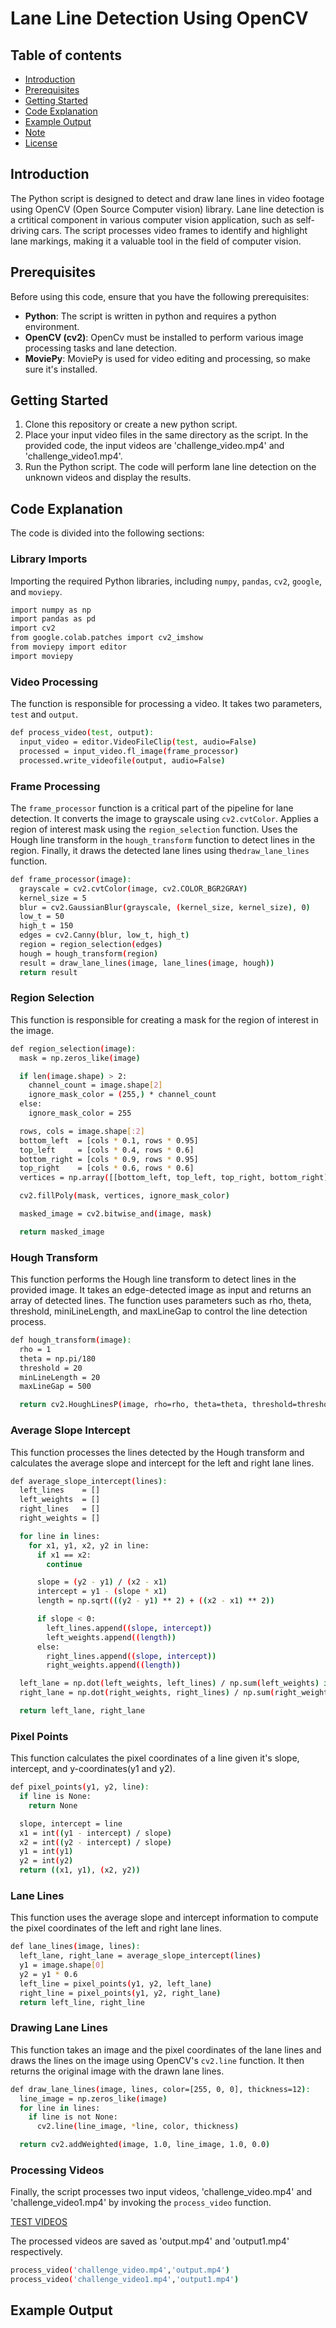# Lane Line Detection Using OpenCV

## Table of contents
- [Introduction](#introduction)
- [Prerequisites](#prerequisites)
- [Getting Started](#getting-started)
- [Code Explanation](#code-explanation)
- [Example Output](#example-output)
- [Note](#note)
- [License](#license)

## Introduction

The Python script is designed to detect and draw lane lines in video footage using OpenCV (Open Source Computer vision) library. Lane line detection is a crtitical component in various computer vision application, such as self-driving cars. The script processes video frames to identify and highlight lane markings, making it a valuable tool in the field of computer vision.

## Prerequisites

Before using this code, ensure that you have the following prerequisites:

- **Python**: The script is written in python and requires a python environment.
- **OpenCV (cv2)**: OpenCv must be installed to perform various image processing tasks and lane detection.
- **MoviePy**: MoviePy is used for video editing and processing, so make sure it's installed.

## Getting Started

1. Clone this repository or create a new python script.
2. Place your input video files in the same directory as the script. In the provided code, the input videos are 'challenge_video.mp4' and 'challenge_video1.mp4'.
3. Run the Python script. The code will perform lane line detection on the unknown videos and display the results.

## Code Explanation

The code is divided into the following sections:

### Library Imports

Importing the required Python libraries, including `numpy`, `pandas`, `cv2`, `google`, and `moviepy`.

```bash
import numpy as np
import pandas as pd
import cv2
from google.colab.patches import cv2_imshow
from moviepy import editor
import moviepy
```

### Video Processing

The function is responsible for processing a video. It takes two parameters, `test` and `output`.

```bash
def process_video(test, output):
  input_video = editor.VideoFileClip(test, audio=False)
  processed = input_video.fl_image(frame_processor)
  processed.write_videofile(output, audio=False)
```

### Frame Processing

The `frame_processor` function is a critical part of the pipeline for lane detection. It converts the image to grayscale using `cv2.cvtColor`. Applies a region of interest mask using the `region_selection` function. Uses the Hough line transform in the `hough_transform` function to detect lines in the region. Finally, it draws the detected lane lines using the`draw_lane_lines` function.

```bash
def frame_processor(image):
  grayscale = cv2.cvtColor(image, cv2.COLOR_BGR2GRAY)
  kernel_size = 5
  blur = cv2.GaussianBlur(grayscale, (kernel_size, kernel_size), 0)
  low_t = 50
  high_t = 150
  edges = cv2.Canny(blur, low_t, high_t)
  region = region_selection(edges)
  hough = hough_transform(region)
  result = draw_lane_lines(image, lane_lines(image, hough))
  return result
```

### Region Selection

This function is responsible for creating a mask for the region of interest in the image.

```bash
def region_selection(image):
  mask = np.zeros_like(image)

  if len(image.shape) > 2:
    channel_count = image.shape[2]
    ignore_mask_color = (255,) * channel_count
  else:
    ignore_mask_color = 255

  rows, cols = image.shape[:2]
  bottom_left  = [cols * 0.1, rows * 0.95]
  top_left     = [cols * 0.4, rows * 0.6]
  bottom_right = [cols * 0.9, rows * 0.95]
  top_right    = [cols * 0.6, rows * 0.6]
  vertices = np.array([[bottom_left, top_left, top_right, bottom_right]], dtype=np.int32)

  cv2.fillPoly(mask, vertices, ignore_mask_color)

  masked_image = cv2.bitwise_and(image, mask)

  return masked_image
```

### Hough Transform

This function performs the Hough line transform to detect lines in the provided image. It takes an edge-detected image as input and returns an array of detected lines. The function uses parameters such as rho, theta, threshold, miniLineLength, and maxLineGap to control the line detection process.

```bash
def hough_transform(image):
  rho = 1
  theta = np.pi/180
  threshold = 20
  minLineLength = 20
  maxLineGap = 500

  return cv2.HoughLinesP(image, rho=rho, theta=theta, threshold=threshold, minLineLength=minLineLength, maxLineGap=maxLineGap)
```

### Average Slope Intercept

This function processes the lines detected by the Hough transform and calculates the average slope and intercept for the left and right lane lines.

```bash
def average_slope_intercept(lines):
  left_lines    = []
  left_weights  = []
  right_lines   = []
  right_weights = []

  for line in lines:
    for x1, y1, x2, y2 in line:
      if x1 == x2:
        continue

      slope = (y2 - y1) / (x2 - x1)
      intercept = y1 - (slope * x1)
      length = np.sqrt(((y2 - y1) ** 2) + ((x2 - x1) ** 2))

      if slope < 0:
        left_lines.append((slope, intercept))
        left_weights.append((length))
      else:
        right_lines.append((slope, intercept))
        right_weights.append((length))

  left_lane = np.dot(left_weights, left_lines) / np.sum(left_weights) if len(left_weights) > 0 else None
  right_lane = np.dot(right_weights, right_lines) / np.sum(right_weights) if len(right_weights) > 0 else None

  return left_lane, right_lane
```

### Pixel Points

This function calculates the pixel coordinates of a line given it's slope, intercept, and y-coordinates(y1 and y2).

```bash
def pixel_points(y1, y2, line):
  if line is None:
    return None

  slope, intercept = line
  x1 = int((y1 - intercept) / slope)
  x2 = int((y2 - intercept) / slope)
  y1 = int(y1)
  y2 = int(y2)
  return ((x1, y1), (x2, y2))
```

### Lane Lines

This function uses the average slope and intercept information to compute the pixel coordinates of the left and right lane lines.

```bash
def lane_lines(image, lines):
  left_lane, right_lane = average_slope_intercept(lines)
  y1 = image.shape[0]
  y2 = y1 * 0.6
  left_line = pixel_points(y1, y2, left_lane)
  right_line = pixel_points(y1, y2, right_lane)
  return left_line, right_line
```

### Drawing Lane Lines

This function takes an image and the pixel coordinates of the lane lines and draws the lines on the image using OpenCV's `cv2.line` function. It then returns the original image with the drawn lane lines.

```bash
def draw_lane_lines(image, lines, color=[255, 0, 0], thickness=12):
  line_image = np.zeros_like(image)
  for line in lines:
    if line is not None:
      cv2.line(line_image, *line, color, thickness)

  return cv2.addWeighted(image, 1.0, line_image, 1.0, 0.0)
```

### Processing Videos

Finally, the script processes two input videos, 'challenge_video.mp4' and 'challenge_video1.mp4' by invoking the `process_video` function. 

[TEST VIDEOS](Test_videos)

The processed videos are saved as 'output.mp4' and 'output1.mp4' respectively.

```bash
process_video('challenge_video.mp4','output.mp4')
process_video('challenge_video1.mp4','output1.mp4')
```

## Example Output

